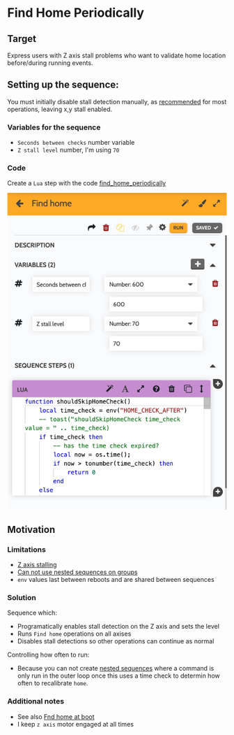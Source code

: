 # Find Home Periodically

## Target

Express users with Z axis stall problems who want to validate home location
before/during running events.

## Setting up the sequence:

You must initially disable stall detection manually, as [recommended](https://express.farm.bot/v1.1/extras/troubleshooting/z-axis-movements.html) for most operations, leaving x,y stall enabled.

### Variables for the sequence

- `Seconds between checks` number variable
- `Z stall level` number, I'm using `70`

### Code

Create a `Lua` step with the code [find_home_periodically](./find_home_periodically.lua)

![Sequence panel view](./img/sequence.jpg)

## Motivation

### Limitations

- [Z axis stalling](https://forum.farmbot.org/t/z-axis-issues-express-heavy-fall-stuttering-stalls/7258/6)
- [Can not use nested sequences on groups](https://forum.farmbot.org/t/nested-sequences-and-plant-groups/7247/13)
- `env` values last between reboots and are shared between sequences

### Solution

Sequence which:
- Programatically enables stall detection on the Z axis and sets the level
- Runs `Find home` operations on all axises
- Disables stall detections so other operations can continue as normal

Controlling how often to run:
- Because you can not create [nested sequences](https://forum.farmbot.org/t/nested-sequences-and-plant-groups/7247/13) where a command is only run in the outer loop once this uses a time check to determin how often to recalibrate `home`.

### Additional notes

- See also [Fnd home at boot](../find_home_boot/)
- I keep `z axis` motor engaged at all times